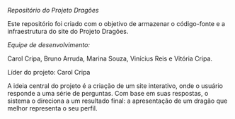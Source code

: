 *Repositório do Projeto Dragões*

Este repositório foi criado com o objetivo de armazenar o código-fonte e a infraestrutura do site do Projeto Dragões.

*Equipe de desenvolvimento:*

Carol Cripa, Bruno Arruda, Marina Souza, Vinícius Reis e Vitória Cripa.

Líder do projeto: Carol Cripa

A ideia central do projeto é a criação de um site interativo, onde o usuário responde a uma série de perguntas. Com base em suas respostas, o sistema o direciona a um resultado final: a apresentação de um dragão que melhor representa o seu perfil.
